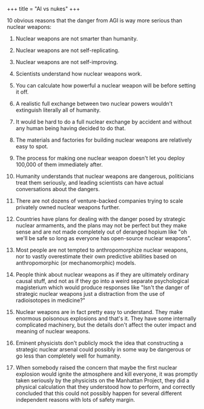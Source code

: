 +++
title = "AI vs nukes"
+++

10 obvious reasons that the danger from AGI is way more serious than nuclear weapons:

1)  Nuclear weapons are not smarter than humanity.

2)  Nuclear weapons are not self-replicating.

3)  Nuclear weapons are not self-improving.

4)  Scientists understand how nuclear weapons work.

5)  You can calculate how powerful a nuclear weapon will be before setting it off.

6)  A realistic full exchange between two nuclear powers wouldn't extinguish literally all of humanity.

7)  It would be hard to do a full nuclear exchange by accident and without any human being having decided to do that.

8)  The materials and factories for building nuclear weapons are relatively easy to spot.

9)  The process for making one nuclear weapon doesn't let you deploy 100,000 of them immediately after.

10)  Humanity understands that nuclear weapons are dangerous, politicians treat them seriously, and leading scientists can have actual conversations about the dangers.

11)  There are not dozens of venture-backed companies trying to scale privately owned nuclear weapons further.

12)  Countries have plans for dealing with the danger posed by strategic nuclear armaments, and the plans may not be perfect but they make sense and are not made completely out of deranged hopium like "oh we'll be safe so long as everyone has open-source nuclear weapons".

13)  Most people are not tempted to anthropomorphize nuclear weapons, nor to vastly overestimate their own predictive abilities based on anthropomorphic (or mechanomorphic) models.

14)  People think about nuclear weapons as if they are ultimately ordinary causal stuff, and not as if they go into a weird separate psychological magisterium which would produce responses like "Isn't the danger of strategic nuclear weapons just a distraction from the use of radioisotopes in medicine?"

15)  Nuclear weapons are in fact pretty easy to understand.  They make enormous poisonous explosions and that's it.  They have some internally complicated machinery, but the details don't affect the outer impact and meaning of nuclear weapons.

16)  Eminent physicists don't publicly mock the idea that constructing a strategic nuclear arsenal could possibly in some way be dangerous or go less than completely well for humanity.

17)  When somebody raised the concern that maybe the first nuclear explosion would ignite the atmosphere and kill everyone, it was promptly taken seriously by the physicists on the Manhattan Project, they did a physical calculation that they understood how to perform, and correctly concluded that this could not possibly happen for several different independent reasons with lots of safety margin.